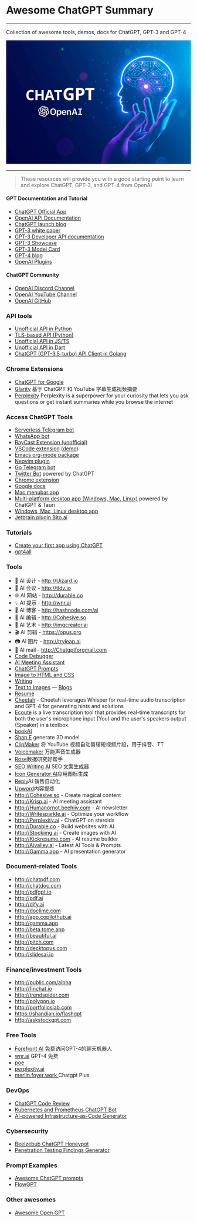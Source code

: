 # Awesome ChatGPT Summary

-------

Collection of awesome tools, demos, docs for ChatGPT, GPT-3 and GPT-4

![](./chatgpt.png)

-------

> These resources will provide you with a good starting point to learn and explore ChatGPT, GPT-3, and GPT-4 from OpenAI

#### GPT Documentation and Tutorial
- [ChatGPT Official App](https://chat.openai.com)
- [OpenAI API Documentation](https://beta.openai.com/docs)
- [ChatGPT launch blog](https://openai.com/blog/chatgpt/)
- [GPT-3 white paper](https://arxiv.org/abs/2005.14165)
- [GPT-3 Developer API documentation](https://beta.openai.com/docs/)
- [GPT-3 Showcase](https://openai.com/showcase/)
- [GPT-3 Model Card](https://modelcards.withgoogle.com/model/openai/gpt-3-zero-shot/1)
- [GPT-4 blog](https://openai.com/blog/gpt-4/)
- [OpenAI Plugins](https://platform.openai.com/docs/plugins/introduction)

#### ChatGPT Community
- [OpenAI Discord Channel](https://discord.com/invite/openai)
- [OpenAI YouTube Channel](https://www.youtube.com/channel/UCXZCJLdBC09xxGZ6gcdrc6A)
- [OpenAI GitHub](https://github.com/openai)

### API tools
- [Unofficial API in Python](https://github.com/acheong08/ChatGPT)
- [TLS-based API (Python)](https://github.com/rawandahmad698/PyChatGPT)
- [Unofficial API in JS/TS](https://github.com/transitive-bullshit/chatgpt-api)
- [Unofficial API in Dart](https://github.com/MisterJimson/chatgpt_api_dart)
- [ChatGPT (GPT-3.5-turbo) API Client in Golang](https://github.com/AlmazDelDiablo/gpt3-5-turbo-go)

### Chrome Extensions
- [ChatGPT for Google](https://chrome.google.com/webstore/detail/chatgpt-for-google/jgjaeacdkonaoafenlfkkkmbaopkbilf)
- [Glarity](https://chrome.google.com/webstore/detail/chatgpt-glarity-summarize/cmnlolelipjlhfkhpohphpedmkfbobjc) 基于 ChatGPT 和 YouTube 字幕生成视频摘要
- [Perplexity](https://chrome.google.com/webstore/detail/perplexity-ask-ai/hlgbcneanomplepojfcnclggenpcoldo?hl=zh-CN) Perplexity is a superpower for your curiosity that lets you ask questions or get instant summaries while you browse the internet

### Access ChatGPT Tools
- [Serverless Telegram bot](https://github.com/franalgaba/chatgpt-telegram-bot-serverless)
- [WhatsApp bot](https://github.com/danielgross/whatsapp-gpt)
- [RayCast Extension (unofficial)](https://github.com/abielzulio/chatgpt-raycast)
- [VSCode extension](https://github.com/mpociot/chatgpt-vscode) ([demo](https://twitter.com/marcelpociot/status/1599180144551526400))
- [Emacs org-mode package](https://github.com/rksm/org-ai)
- [Neovim plugin](https://github.com/jackMort/ChatGPT.nvim)
- [Go Telegram bot](https://github.com/m1guelpf/chatgpt-telegram)
- [Twitter Bot](https://github.com/transitive-bullshit/chatgpt-twitter-bot) powered by ChatGPT
- [Chrome extension](https://github.com/kazuki-sf/ChatGPT_Extension)
- [Google docs](https://github.com/cesarhuret/docGPT)
- [Mac menubar app](https://github.com/vincelwt/chatgpt-mac)
- [Multi-platform desktop app (Windows, Mac, Linux)](https://github.com/lencx/ChatGPT) powered by ChatGPT & Tauri
- [Windows, Mac, Linux desktop app](https://github.com/sonnylazuardi/chatgpt-desktop)
- [Jetbrain plugin Bito.ai](https://bito.ai/?_kx=cOkPlRdZNmxcTfcUf_SRpGwiefQwEBfNa1a_AYvwY9k%3D.Ysey7j)

### Tutorials
- [Create your first app using ChatGPT](https://genez.io/blog/create-your-first-app-using-chatgpt/)
- [gpt4all](https://github.com/nomic-ai/gpt4all)

### Tools
- 🌟 AI 设计 -  http://Uizard.io
- 🚀 AI 会议 -  http://tldv.io
- 🌐 AI 网站 -  http://durable.co
- 💡 AI 提示 -  http://wnr.ai
- 📝 AI 博客 -  http://hashnode.com/ai
- 🧩 AI 编辑 -  http://Cohesive.so
- 🎨 AI 艺术 -  http://imgcreator.ai
- 🎬 AI 剪辑 -  https://opus.pro
- 📷 AI 图片 -  http://tryleap.ai
- 📧 AI mail -  http://Chatgptforgmail.com
- [Code Debugger](http://debugcode.ai)
- [AI Meeting Assistant](http://krisp.ai/ai-meeting-assistant/)
- [ChatGPT Prompts](http://wnr.ai)
- [Image to HTML and CSS]( http://fronty.com)
- [Writing](http://textblaze.me/poonam)
- [Text to Images]( http://images.ai)
― [Blogs](http://hashnode.com/ai)
- [Resume]( http://kickresume.com)
- [Cheetah](https://github.com/leetcode-mafia/cheetah) - Cheetah leverages Whisper for real-time audio transcription and GPT-4 for generating hints and solutions
- [Ecoute](https://github.com/SevaSk/ecoute) is a live transcription tool that provides real-time transcripts for both the user's microphone input (You) and the user's speakers output (Speaker) in a textbox. 
- [bookAI](https://bookai.chat) 
- [Shap E](https://github.com/openai/shap-e) generate 3D model
- [ClipMaker](https://aimart.app/products/clipmaker) 将 YouTube 视频自动剪辑短视频片段，用于抖音、TT
- [Voicemaker](https://aimart.app/products/voicemaker) 万能声音生成器
- [Rose](https://aimart.app/products/rose)数据研究好帮手
- [SEO Writing AI](https://aimart.app/products/seo-writing-ai) SEO 文案生成器
- [Icon Generator AI](https://aimart.app/products/icon-generator-ai)应用图标生成
- [Reply](https://aimart.app/products/reply)AI 销售自动化
- [Upword](https://aimart.app/products/upword)内容提炼
- http://Cohesive.so - Create magical content  
- http://Krisp.ai - AI meeting assistant  
- http://Humanornot.beehiiv.com - AI newsletter   
- http://Writesparkle.ai - Optimize your workflow 
- http://Perplexity.ai - ChatGPT on steroids   
- http://Durable.co - Build websites with AI 
- http://Stockimg.ai - Create images with AI 
- http://Kickresume.com - AI resume builder 
- http://Aivalley.ai - Latest AI Tools & Prompts 
-  http://Gamma.app - AI presentation generator

### Document-related Tools
- http://chatpdf.com
- http://chatdoc.com
- http://pdfgpt.io
- http://pdf.ai
- http://dify.ai
- http://doclime.com
- http://app.copilothub.ai
- http://gamma.app    
- http://beta.tome.app
- http://beautiful.ai
- http://pitch.com
- http://decktopus.com
- http://slidesai.io

### Finance/investment Tools
- http://public.com/alpha
- http://finchat.io
- http://trendspider.com
- http://polygon.io
- http://portfolioslab.com 
- https://shandian.io/flashgpt
- http://askstockgpt.com


### Free Tools
- [Forefront AI](chat.forefront.ai)  免费访问GPT-4的聊天机器人
- [wnr.ai](wnr.ai ) GPT-4 免费
- [poe](poe.com )
- [perplexity.ai ](perplexity.ai ) 
- [merlin.foyer.work ](merlin.foyer.work ) Chatgpt Plus


### DevOps
- [ChatGPT Code Review](https://github.com/kxxt/chatgpt-action)
- [Kubernetes and Prometheus ChatGPT Bot](https://github.com/robusta-dev/kubernetes-chatgpt-bot)
- [AI-powered Infrastructure-as-Code Generator](https://github.com/gofireflyio/aiac)

### Cybersecurity
- [Beelzebub ChatGPT Honeypot](https://github.com/mariocandela/beelzebub)
- [Penetration Testing Findings Generator](https://github.com/Stratus-Security/FinGen)

### Prompt Examples
- [Awesome ChatGPT prompts](https://github.com/f/awesome-chatgpt-prompts)
- [FlowGPT](https://flowgpt.com/)

### Other awesomes
- [Awesome Open GPT](https://github.com/EwingYangs/awesome-open-gpt)


